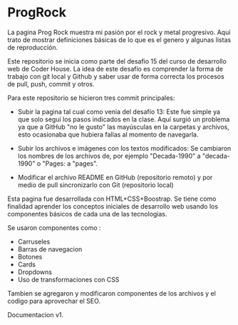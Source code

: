 # ProgRock
La pagina Prog Rock muestra mi pasión por el rock y metal progresivo. Aquí trato de mostrar definiciones básicas de lo que es el genero y algunas listas de reproducción. 

Este repositorio se inicia como parte del desafio 15 del curso de desarrollo web de Coder House. La idea de este desafío es comprender la forma de trabajo con git local y Github y saber usar de forma correcta los procesos de pull, push, commit y otros. 

Para este repositorio se hicieron tres commit principales:

- Subir la pagina tal cual como venia del desafío 13: Este fue simple ya que solo seguí los pasos indicados en la clase. Aquí surgió un problema ya que a GitHub "no le gusto" las mayúsculas en la carpetas y archivos, esto ocasionaba que hubiera fallas al momento de navegarla. 

- Subir los archivos e imágenes con los textos modificados: Se cambiaron los nombres de los archivos de, por ejemplo "Decada-1990" a "decada-1990"
 o "Pages: a "pages". 
 
- Modificar el archivo README en GitHub (repositorio remoto) y por medio de pull sincronizarlo con Git (repositorio local)

Esta pagina fue desarrollada con HTML+CSS+Boostrap. Se tiene como finalidad aprender los conceptos iniciales de desarrollo web usando los componentes básicos de cada una de las tecnologias. 

Se usaron componentes como : 
- Carruseles
- Barras de navegacion
- Botones
- Cards
- Dropdowns
- Uso de transformaciones con CSS

Tambien se agregaron y modificaron componentes de los archivos y el codigo para aprovechar el SEO. 

Documentacion v1.

